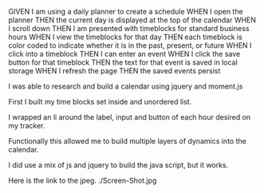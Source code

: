 GIVEN I am using a daily planner to create a schedule
WHEN I open the planner
THEN the current day is displayed at the top of the calendar
WHEN I scroll down
THEN I am presented with timeblocks for standard business hours
WHEN I view the timeblocks for that day
THEN each timeblock is color coded to indicate whether it is in the past, present, or future
WHEN I click into a timeblock
THEN I can enter an event
WHEN I click the save button for that timeblock
THEN the text for that event is saved in local storage
WHEN I refresh the page
THEN the saved events persist

I was able to research and build a calendar using jquery and moment.js

First I built my time blocks set inside and unordered list.

I wrapped an li around the label, input and button of each hour desired on my tracker.

Functionally this allowed me to build multiple layers of dynamics into the calendar.

I did use a mix of js and jquery to build the java script, but it works.

Here is the link to the jpeg. ./Screen-Shot.jpg
